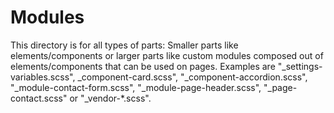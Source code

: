 # Modules #

This directory is for all types of parts: Smaller parts like elements/components or larger parts like custom modules composed out of elements/components that can be used on pages.
Examples are "_settings-variables.scss", _component-card.scss", "_component-accordion.scss", "_module-contact-form.scss", "_module-page-header.scss", "_page-contact.scss" or "_vendor-*.scss".

